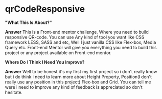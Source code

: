 # qrCodeResponsive

**"What This Is About?"**

**Answer**
This is a Front-end mentor challenge, Where you need to build responsive QR-code.
You can use Any kind of tool you want like CSS framework LESS, SASS and etc, Well I just vanilla CSS like Flex-box, Media Query etc.
Front-end Mentor will give you everything you need to build this project or any project available on Front-end mentor.

**Where Do I Think I Need You Improve?**

**Answer**
Well to be honest it's my first my first project so i don't really know
but i do think i need to learn more about Height Property, Position(I don't really use any position in this project) Flex-box and Grid.
You can tell me were i need to improve any kind of feedback is appreciated so don't hesitate.
